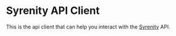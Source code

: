 # Syrenity API Client
This is the api client that can help you interact with the [Syrenity](https://github.com/itevie/syrenity) API.